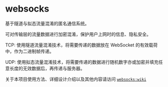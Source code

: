 # websocks

基于隧道与拟态流量混淆的匿名通信系统。

可对传输层的流量数据进行加密混淆，保护用户上网时的信息、隐私安全。

TCP: 使用隧道流量混淆技术，将需要传递的数据放在 WebSocket 的有效载荷中，作为二进制帧传递。

UDP: 使用拟态流量混淆技术，将需要传递的数据进行随机数字亦或加密并填充任意长度的无效数据后，再传递与服务器。

关于本项目使用方法、详细设计介绍以及其他内容请访问 [`websocks:wiki`](https://github.com/abersheeran/websocks/wiki)
